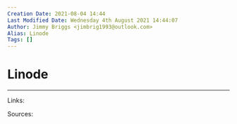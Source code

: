 ```yaml
---
Creation Date: 2021-08-04 14:44
Last Modified Date: Wednesday 4th August 2021 14:44:07
Author: Jimmy Briggs <jimbrig1993@outlook.com>
Alias: Linode
Tags: []
---
```


# Linode

***

Links: 

Sources:

